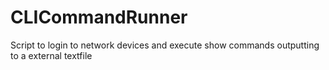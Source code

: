 # CLICommandRunner
Script to login to network devices and execute show commands outputting to a external textfile
